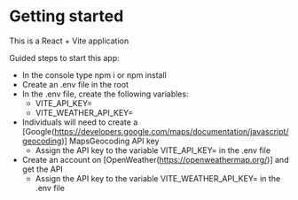 # Getting started

This is a React + Vite application

Guided steps to start this app:

- In the console type npm i or npm install
- Create an .env file in the root
- In the .env file, create the following variables:
    - VITE_API_KEY= 
    - VITE_WEATHER_API_KEY=
- Individuals will need to create a [Google(https://developers.google.com/maps/documentation/javascript/geocoding)] MapsGeocoding API key
    - Assign the API key to the variable VITE_API_KEY= in the .env file
- Create an account on [OpenWeather(https://openweathermap.org/)] and get the API
    - Assign the API key to the variable VITE_WEATHER_API_KEY= in the .env file


